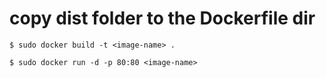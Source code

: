 # copy dist folder to the Dockerfile dir

```
$ sudo docker build -t <image-name> .
```
```
$ sudo docker run -d -p 80:80 <image-name>
```
